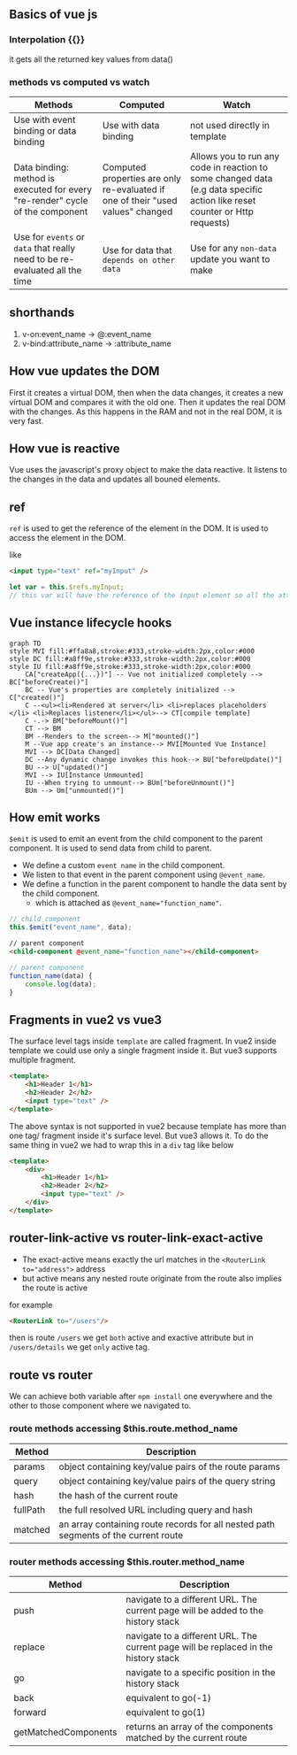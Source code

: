 ## Basics of vue js

### Interpolation {{}}

it gets all the returned key values from data()

### methods vs computed vs watch

| Methods                                                                       | Computed                                                                        | Watch                                                                                                                      |
| ----------------------------------------------------------------------------- | ------------------------------------------------------------------------------- | -------------------------------------------------------------------------------------------------------------------------- |
| Use with event binding or data binding                                        | Use with data binding                                                           | not used directly in template                                                                                              |
| Data binding: method is executed for every "re-render" cycle of the component | Computed properties are only re-evaluated if one of their "used values" changed | Allows you to run any code in reaction to some changed data (e.g data specific action like reset counter or Http requests) |
| Use for `events` or `data` that really need to be re-evaluated all the time   | Use for data that `depends on other data`                                       | Use for any `non-data` update you want to make                                                                             |

## shorthands

1. v-on:event_name -> @:event_name
2. v-bind:attribute_name -> :attribute_name

## How vue updates the DOM

First it creates a virtual DOM, then when the data changes, it creates a new virtual DOM and compares it with the old one. Then it updates the real DOM with the changes. As this happens in the RAM and not in the real DOM, it is very fast.

## How vue is reactive

Vue uses the javascript's proxy object to make the data reactive. It listens to the changes in the data and updates all bouned elements.

## ref

`ref` is used to get the reference of the element in the DOM. It is used to access the element in the DOM.

like

```html
<input type="text" ref="myInput" />
```

```javascript
let var = this.$refs.myInput;
// this var will have the reference of the input element so all the attributes and values
```

## Vue instance lifecycle hooks

```mermaid
graph TD
style MVI fill:#ffa8a8,stroke:#333,stroke-width:2px,color:#000
style DC fill:#a8ff9e,stroke:#333,stroke-width:2px,color:#000
style IU fill:#a8ff9e,stroke:#333,stroke-width:2px,color:#000
    CA["createApp({...})"] -- Vue not initialized completely --> BC["beforeCreate()"]
    BC -- Vue's properties are completely initialized --> C["created()"]
    C --<ul><li>Rendered at server</li> <li>replaces placeholders </li> <li>Replaces listener</li></ul>--> CT[compile template]
    C -.-> BM["beforeMount()"]
    CT --> BM
    BM --Renders to the screen--> M["mounted()"]
    M --Vue app create's an instance--> MVI[Mounted Vue Instance]
    MVI --> DC[Data Changed]
    DC --Any dynamic change invokes this hook--> BU["beforeUpdate()"]
    BU --> U["updated()"]
    MVI --> IU[Instance Unmounted]
    IU --When trying to unmount--> BUm["beforeUnmount()"]
    BUm --> Um["unmounted()"]
```

## How emit works

`$emit` is used to emit an event from the child component to the parent component. It is used to send data from child to parent.

- We define a custom `event name` in the child component.
- We listen to that event in the parent component using `@event_name`.
- We define a function in the parent component to handle the data sent by the child component.
  - which is attached as `@event_name="function_name"`.

```javascript
// child component
this.$emit("event_name", data);
```

```html
// parent component
<child-component @event_name="function_name"></child-component>
```

```javascript
// parent component
function_name(data) {
    console.log(data);
}
```

## Fragments in vue2 vs vue3

The surface level tags inside `template` are called fragment. In vue2 inside template we could use only a single fragment inside it. But vue3 supports multiple fragment.

```html
<template>
	<h1>Header 1</h1>
	<h2>Header 2</h2>
	<input type="text" />
</template>
```

The above syntax is not supported in vue2 because template has more than one tag/ fragment inside it's surface level. But vue3 allows it. To do the same thing in vue2 we had to wrap this in a `div` tag like below

```html
<template>
	<div>
		<h1>Header 1</h1>
		<h2>Header 2</h2>
		<input type="text" />
	</div>
</template>
```

## router-link-active vs router-link-exact-active

- The exact-active means exactly the url matches in the `<RouterLink to="address">` address
- but active means any nested route originate from the route also implies the route is active

for example

```HTML
<RouterLink to="/users"/>
```

then is route `/users` we get `both` active and exactive attribute
but in `/users/details` we get `only` active tag.

## route vs router

We can achieve both variable after `npm install` one everywhere and the other to those component where we navigated to.

### route methods accessing $this.route.method_name

| Method   | Description                                                                         |
| -------- | ----------------------------------------------------------------------------------- |
| params   | object containing key/value pairs of the route params                               |
| query    | object containing key/value pairs of the query string                               |
| hash     | the hash of the current route                                                       |
| fullPath | the full resolved URL including query and hash                                      |
| matched  | an array containing route records for all nested path segments of the current route |

### router methods accessing $this.router.method_name

| Method               | Description                                                                         |
| -------------------- | ----------------------------------------------------------------------------------- |
| push                 | navigate to a different URL. The current page will be added to the history stack    |
| replace              | navigate to a different URL. The current page will be replaced in the history stack |
| go                   | navigate to a specific position in the history stack                                |
| back                 | equivalent to go(-1)                                                                |
| forward              | equivalent to go(1)                                                                 |
| getMatchedComponents | returns an array of the components matched by the current route                     |
